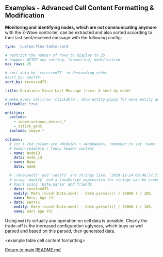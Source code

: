 ## Examples - Advanced Cell Content Formatting & Modification

**Monitoring and identifying nodes, which are not communicating anymore** with
the Z-Wave controller, can be extracted and also sorted according to their last
sent/received message with the following config:

``` yaml
type: 'custom:flex-table-card'

# restrict the number of rows to display to 25 
# happens AFTER any sorting, formatting, modification
max_rows: 25

# sort data by 'receivedTS' in descending order
#sort_by: sentTS-
sort_by: receivedTS-

title: Durations Since Last Message (recv. & sent by node)

# make every cell/row 'clickable': show entity-popup for more entity details
clickable: true   

entities:
  exclude:
    - zwave.unknown_device_*
    - zstick_gen5
  include: zwave.*

columns:
  # 1st + 2nd column are <NodeID> + <NodeName>, remember to set 'name' for a 
  # human-readable / fancy header content
  - name: NodeID
  	data: node_id
  - name: Name
    data: name

  # 'receivedTS' and 'sentTS' are strings like: '2020-12-24 00:40:57:758'
  # using 'modify' and a JavaScript expression the strings can be converted to
  # hours using 'Date.parse' and friends
  - data: receivedTS
    modify: Math.round((Date.now() - Date.parse(x)) / 36000.) / 100.
    name: Recv. Age (h)
  - data: sentTS
    modify: Math.round((Date.now() - Date.parse(x)) / 36000.) / 100.
    name: Sent Age (h)
```

Using `modify` virtually any operation on cell data is possible. Clearly the
trade-off is the increased configuration uglyness, which buys us well 
parsed and based on this parsed, then generated data.

\<example table cell content formatting\>

[Return to main README.md](../README.md)
